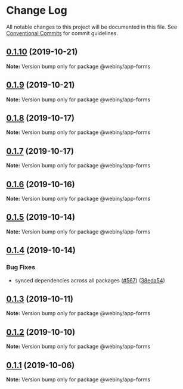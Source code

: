 # Change Log

All notable changes to this project will be documented in this file.
See [Conventional Commits](https://conventionalcommits.org) for commit guidelines.

## [0.1.10](https://github.com/webiny/webiny-js/compare/@webiny/app-forms@0.1.9...@webiny/app-forms@0.1.10) (2019-10-21)

**Note:** Version bump only for package @webiny/app-forms





## [0.1.9](https://github.com/webiny/webiny-js/compare/@webiny/app-forms@0.1.8...@webiny/app-forms@0.1.9) (2019-10-21)

**Note:** Version bump only for package @webiny/app-forms





## [0.1.8](https://github.com/webiny/webiny-js/compare/@webiny/app-forms@0.1.7...@webiny/app-forms@0.1.8) (2019-10-17)

**Note:** Version bump only for package @webiny/app-forms





## [0.1.7](https://github.com/webiny/webiny-js/compare/@webiny/app-forms@0.1.6...@webiny/app-forms@0.1.7) (2019-10-17)

**Note:** Version bump only for package @webiny/app-forms





## [0.1.6](https://github.com/webiny/webiny-js/compare/@webiny/app-forms@0.1.5...@webiny/app-forms@0.1.6) (2019-10-16)

**Note:** Version bump only for package @webiny/app-forms





## [0.1.5](https://github.com/webiny/webiny-js/compare/@webiny/app-forms@0.1.4...@webiny/app-forms@0.1.5) (2019-10-14)

**Note:** Version bump only for package @webiny/app-forms





## [0.1.4](https://github.com/webiny/webiny-js/compare/@webiny/app-forms@0.1.3...@webiny/app-forms@0.1.4) (2019-10-14)


### Bug Fixes

* synced dependencies across all packages ([#567](https://github.com/webiny/webiny-js/issues/567)) ([38eda54](https://github.com/webiny/webiny-js/commit/38eda547bead6e8a2c46875730bbcd8f1227e475))





## [0.1.3](https://github.com/webiny/webiny-js/compare/@webiny/app-forms@0.1.2...@webiny/app-forms@0.1.3) (2019-10-11)

**Note:** Version bump only for package @webiny/app-forms





## [0.1.2](https://github.com/webiny/webiny-js/compare/@webiny/app-forms@0.1.1...@webiny/app-forms@0.1.2) (2019-10-10)

**Note:** Version bump only for package @webiny/app-forms





## [0.1.1](https://github.com/webiny/webiny-js/compare/@webiny/app-forms@0.1.0...@webiny/app-forms@0.1.1) (2019-10-06)

**Note:** Version bump only for package @webiny/app-forms
